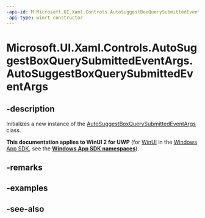 ```yaml
---
-api-id: M:Microsoft.UI.Xaml.Controls.AutoSuggestBoxQuerySubmittedEventArgs.#ctor
-api-type: winrt constructor
---
```


<!-- Method syntax
public AutoSuggestBoxQuerySubmittedEventArgs()
-->

# Microsoft.UI.Xaml.Controls.AutoSuggestBoxQuerySubmittedEventArgs.AutoSuggestBoxQuerySubmittedEventArgs

## -description
Initializes a new instance of the [AutoSuggestBoxQuerySubmittedEventArgs](autosuggestboxquerysubmittedeventargs.md) class.

**This documentation applies to WinUI 2 for UWP** (for [WinUI](/windows/apps/winui/winui3/) in the [Windows App SDK](/windows/apps/windows-app-sdk/), see the **[Windows App SDK namespaces](/windows/windows-app-sdk/api/winrt/)**).

## -remarks

## -examples

## -see-also
